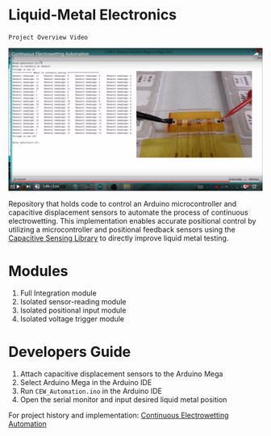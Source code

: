 # Liquid-Metal Electronics

```
Project Overview Video
```

[![CEW Video](doc/CEW_youtube.PNG)](https://www.youtube.com/watch?v=lNZG33T3vko "CEW Automation - Click to Watch!")

Repository that holds code to control an Arduino microcontroller and capacitive displacement sensors to automate the process of continuous electrowetting. This implementation enables accurate positional control by utilizing a microcontroller and positional feedback sensors using the [Capacitive Sensing Library](http://playground.arduino.cc/Main/CapacitiveSensor?from=Main.CapSense) to directly improve liquid metal testing.

# Modules

1. Full Integration module
2. Isolated sensor-reading module
3. Isolated positional input module
4. Isolated voltage trigger module

# Developers Guide

1.	Attach capacitive displacement sensors to the Arduino Mega
2.	Select Arduino Mega in the Arduino IDE
3.	Run `CEW_Automation.ino` in the Arduino IDE
4.	Open the serial monitor and input desired liquid metal position 

For project history and implementation: [Continuous Electrowetting Automation](http://www.nathan-lam.com/projects/continuous-electrowetting-automation)
